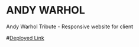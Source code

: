 # ANDY WARHOL
Andy Warhol Tribute - Responsive website for client

#[Deployed Link](https://calvinjamesheath.github.io/ANDY-WARHOL-apellido1-apellido2-nombre-grupo-DWA-2021-22/Desarrollo/index.html)
